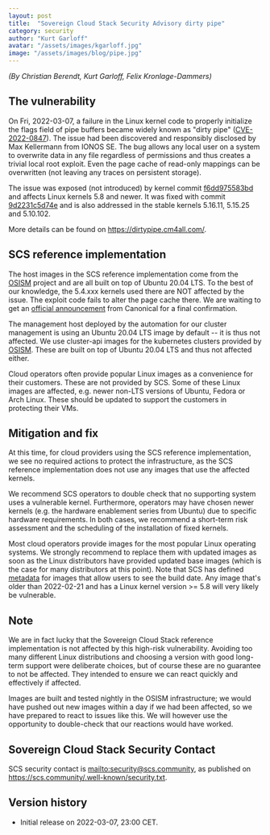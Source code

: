 ```yaml
---
layout: post
title:  "Sovereign Cloud Stack Security Advisory dirty pipe"
category: security
author: "Kurt Garloff"
avatar: "/assets/images/kgarloff.jpg"
image: "/assets/images/blog/pipe.jpg"
---
```


_(By Christian Berendt, Kurt Garloff, Felix Kronlage-Dammers)_

## The vulnerability

On Fri, 2022-03-07, a failure in the Linux kernel code to properly initialize
the flags field of pipe buffers became widely known as "dirty pipe" 
([CVE-2022-0847](https://seclists.org/oss-sec/2022/q1/170)).
The issue had been discovered and responsibly disclosed by Max Kellermann
from IONOS SE.
The bug allows any local user on a system to overwrite data in any file
regardless of permissions and thus creates a trivial local root exploit.
Even the page cache of read-only mappings can be overwritten (not leaving
any traces on persistent storage).

The issue was exposed (not introduced) by kernel commit 
[f6dd975583bd](https://git.kernel.org/pub/scm/linux/kernel/git/torvalds/linux.git/commit/?id=f6dd975583bd8ce088400648fd9819e4691c8958)
and affects Linux kernels 5.8 and newer. It was fixed with commit
[9d2231c5d74e](https://git.kernel.org/pub/scm/linux/kernel/git/torvalds/linux.git/commit/?id=9d2231c5d74e13b2a0546fee6737ee4446017903)
and is also addressed in the stable kernels 5.16.11, 
5.15.25 and 5.10.102.

More details can be found on <https://dirtypipe.cm4all.com/>.

## SCS reference implementation

The host images in the SCS reference implementation come from the 
[OSISM](https://osism.tech) project and are all built on top of 
Ubuntu 20.04 LTS. To the best of our knowledge, the 5.4.xxx kernels
used there are NOT affected by the issue. The exploit code fails to
alter the page cache there. We are waiting
to get an [official announcement](https://ubuntu.com/security/CVE-2022-0847)
from Canonical for a final confirmation.

The management host deployed by the automation for our cluster management is
using an Ubuntu 20.04 LTS image by default -- it is thus not affected.
We use cluster-api images for the kubernetes clusters provided by
[OSISM](https://minio.services.osism.tech/openstack-k8s-capi-images). These
are built on top of Ubuntu 20.04 LTS and thus not affected either.

Cloud operators often provide popular Linux images as a convenience
for their customers. These are not provided by SCS.
Some of these Linux images are affected, e.g. newer non-LTS versions of Ubuntu,
Fedora or Arch Linux. These should be updated to support the customers
in protecting their VMs.

## Mitigation and fix

At this time, for cloud providers using the SCS reference implementation,
we see no required actions to protect the infrastructure, as the SCS reference
implementation does not use any images that use the affected kernels.

We recommend SCS operators to double check that no supporting system uses
a vulnerable kernel. Furthermore, operators may have chosen newer kernels
(e.g. the hardware enablement series from Ubuntu) due to specific hardware
requirements. In both cases, we recommend a short-term risk assessment and
the scheduling of the installation of fixed kernels.

Most cloud operators provide images for the most popular Linux operating
systems. We strongly recommend to replace them with updated images as soon
as the Linux distributors have provided updated base images (which is
the case for many distributors at this point).
Note that SCS has defined [metadata](https://github.com/SovereignCloudStack/Docs/blob/main/Design-Docs/Image-Properties-Spec.md)
for images that allow users to see the build date. Any image that's older than
2022-02-21 and has a Linux kernel version >= 5.8 will very likely
be vulnerable.

## Note

We are in fact lucky that the Sovereign Cloud Stack reference implementation
is not affected by this high-risk vulnerability. Avoiding too many different
Linux distributions and choosing a version with good long-term support were
deliberate choices, but of course these are no guarantee to not be affected.
They intended to ensure we can react quickly and effectively if affected.

Images are built and tested nightly in the OSISM infrastructure; we would have
pushed out new images within a day if we had been affected, so we have prepared
to react to issues like this. We will however use the opportunity to double-check
that our reactions would have worked.

## Sovereign Cloud Stack Security Contact

SCS security contact is <mailto:security@scs.community>, as published on
<https://scs.community/.well-known/security.txt>.

## Version history

* Initial release on 2022-03-07, 23:00 CET.
